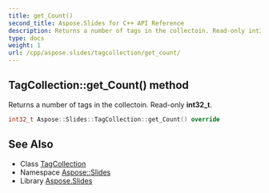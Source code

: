 ```yaml
---
title: get_Count()
second_title: Aspose.Slides for C++ API Reference
description: Returns a number of tags in the collectoin. Read-only int32_t.
type: docs
weight: 1
url: /cpp/aspose.slides/tagcollection/get_count/
---
```

## TagCollection::get_Count() method


Returns a number of tags in the collectoin. Read-only **int32_t**.

```cpp
int32_t Aspose::Slides::TagCollection::get_Count() override
```

## See Also

* Class [TagCollection](./)
* Namespace [Aspose::Slides](../)
* Library [Aspose.Slides](../../)
